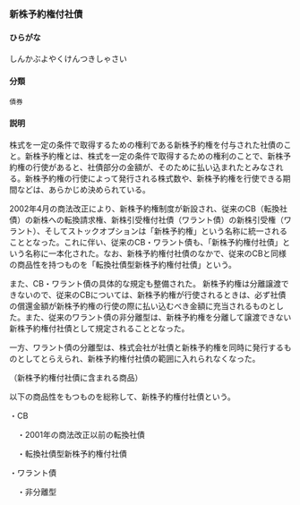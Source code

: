 <div style="display:none;">

## [あ行](securities-terms?id=あ行)
## [か行](securities-terms?id=か行)
## [さ行](securities-terms?id=さ行)

</div>

### 新株予約権付社債

#### ひらがな

しんかぶよやくけんつきしゃさい

#### 分類

`債券`

#### 説明

株式を一定の条件で取得するための権利である新株予約権を付与された社債のこと。新株予約権とは、株式を一定の条件で取得するための権利のことで、新株予約権の行使があると、社債部分の金額が、そのために払い込まれたとみなされる。新株予約権の行使によって発行される株式数や、新株予約権を行使できる期間などは、あらかじめ決められている。
 
2002年4月の商法改正により、新株予約権制度が新設され、従来のCB（転換社債）の新株への転換請求権、新株引受権付社債（ワラント債）の新株引受権（ワラント）、そしてストックオプションは「新株予約権」という名称に統一されることとなった。これに伴い、従来のCB・ワラント債も、「新株予約権付社債」という名称に一本化された。なお、新株予約権付社債のなかで、従来のCBと同様の商品性を持つものを「転換社債型新株予約権付社債」という。
 
また、CB・ワラント債の具体的な規定も整備された。 新株予約権は分離譲渡できないので、従来のCBについては、新株予約権が行使されるときは、必ず社債の償還金額が新株予約権の行使の際に払い込むべき金額に充当されるものとした。また、従来のワラント債の非分離型は、新株予約権を分離して譲渡できない新株予約権付社債として規定されることとなった。
一方、ワラント債の分離型は、株式会社が社債と新株予約権を同時に発行するものとしてとらえられ、新株予約権付社債の範囲に入れられなくなった。
 
（新株予約権付社債に含まれる商品）
以下の商品性をもつものを総称して、新株予約権付社債という。
 
・CB
　・2001年の商法改正以前の転換社債 
　・転換社債型新株予約権付社債 
 
・ワラント債
　・非分離型 

<div style="display:none;">

## [た行](securities-terms?id=た行)
## [な行](securities-terms?id=な行)
## [は行](securities-terms?id=は行)
## [ま行](securities-terms?id=ま行)
## [や行](securities-terms?id=や行)
## [ら行](securities-terms?id=ら行)
## [わ行](securities-terms?id=わ行)
## [英数字・記号](securities-terms?id=英数字・記号)

</div>

